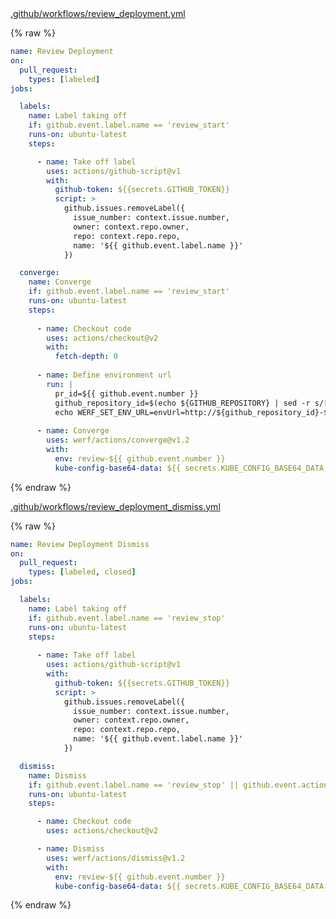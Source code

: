 <div class="details active">
<a href="javascript:void(0)" class="details__summary">.github/workflows/review_deployment.yml</a>
<div class="details__content" markdown="1">

{% raw %}
```yaml
name: Review Deployment
on:
  pull_request:
    types: [labeled]
jobs:

  labels:
    name: Label taking off
    if: github.event.label.name == 'review_start'
    runs-on: ubuntu-latest
    steps:

      - name: Take off label
        uses: actions/github-script@v1
        with:
          github-token: ${{secrets.GITHUB_TOKEN}}
          script: >
            github.issues.removeLabel({
              issue_number: context.issue.number,
              owner: context.repo.owner,
              repo: context.repo.repo,
              name: '${{ github.event.label.name }}'
            })

  converge:
    name: Converge
    if: github.event.label.name == 'review_start'
    runs-on: ubuntu-latest
    steps:
  
      - name: Checkout code
        uses: actions/checkout@v2
        with:
          fetch-depth: 0
      
      - name: Define environment url
        run: |
          pr_id=${{ github.event.number }}
          github_repository_id=$(echo ${GITHUB_REPOSITORY} | sed -r s/[^a-zA-Z0-9]+/-/g | sed -r s/^-+\|-+$//g | tr A-Z a-z)
          echo WERF_SET_ENV_URL=envUrl=http://${github_repository_id}-${pr_id}.kube.DOMAIN >> $GITHUB_ENV
  
      - name: Converge
        uses: werf/actions/converge@v1.2
        with:
          env: review-${{ github.event.number }}
          kube-config-base64-data: ${{ secrets.KUBE_CONFIG_BASE64_DATA }}
```
{% endraw %}

</div>
</div>

<div class="details active">
<a href="javascript:void(0)" class="details__summary">.github/workflows/review_deployment_dismiss.yml</a>
<div class="details__content" markdown="1">

{% raw %}
```yaml
name: Review Deployment Dismiss
on:
  pull_request:
    types: [labeled, closed]
jobs:

  labels:
    name: Label taking off
    if: github.event.label.name == 'review_stop'
    runs-on: ubuntu-latest
    steps:
    
      - name: Take off label
        uses: actions/github-script@v1
        with:
          github-token: ${{secrets.GITHUB_TOKEN}}
          script: >
            github.issues.removeLabel({
              issue_number: context.issue.number,
              owner: context.repo.owner,
              repo: context.repo.repo,
              name: '${{ github.event.label.name }}'
            })

  dismiss:
    name: Dismiss
    if: github.event.label.name == 'review_stop' || github.event.action == 'closed'
    runs-on: ubuntu-latest
    steps:

      - name: Checkout code
        uses: actions/checkout@v2

      - name: Dismiss
        uses: werf/actions/dismiss@v1.2
        with:
          env: review-${{ github.event.number }}
          kube-config-base64-data: ${{ secrets.KUBE_CONFIG_BASE64_DATA }}
```
{% endraw %}

</div>
</div>

